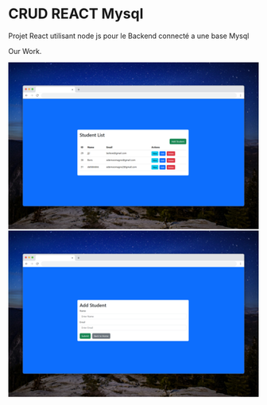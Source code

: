 # CRUD REACT Mysql

Projet React utilisant node js pour le Backend connecté a une base Mysql

Our Work.

![Aperçu](./preview/preview1.png)
![Aperçu](./preview/preview2.png)

